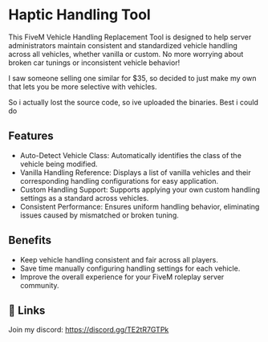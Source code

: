 
# Haptic Handling Tool

This FiveM Vehicle Handling Replacement Tool is designed to help server administrators maintain consistent and standardized vehicle handling across all vehicles, whether vanilla or custom. No more worrying about broken car tunings or inconsistent vehicle behavior!

I saw someone selling one similar for $35, so decided to just make my own that lets you be more selective with vehicles.

So i actually lost the source code, so ive uploaded the binaries. Best i could do


## Features

- Auto-Detect Vehicle Class: Automatically identifies the class of the vehicle being modified.
- Vanilla Handling Reference: Displays a list of vanilla vehicles and their corresponding handling configurations for easy application.
- Custom Handling Support: Supports applying your own custom handling settings as a standard across vehicles.
- Consistent Performance: Ensures uniform handling behavior, eliminating issues caused by mismatched or broken tuning.


## Benefits

- Keep vehicle handling consistent and fair across all players.
- Save time manually configuring handling settings for each vehicle.
- Improve the overall experience for your FiveM roleplay server community.



## 🔗 Links

Join my discord: https://discord.gg/TE2tR7GTPk
